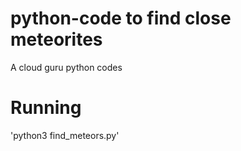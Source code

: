 # python-code to find close meteorites
A cloud guru python codes

# Running
'python3 find_meteors.py'
